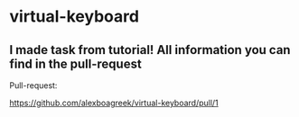 # virtual-keyboard

## I made task from tutorial! All information you can find in the pull-request

Pull-request: 

https://github.com/alexboagreek/virtual-keyboard/pull/1
